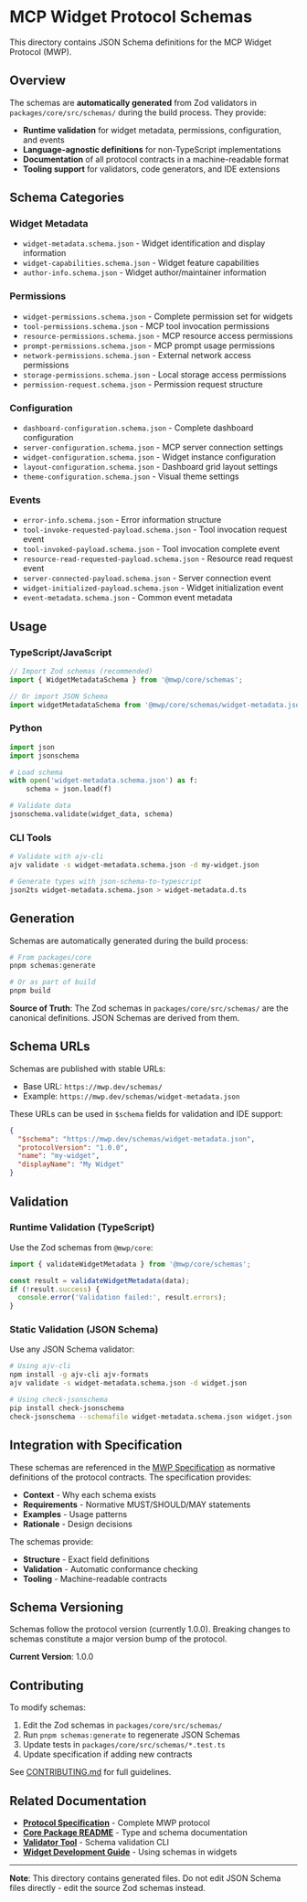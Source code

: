 # MCP Widget Protocol Schemas

This directory contains JSON Schema definitions for the MCP Widget Protocol (MWP).

## Overview

The schemas are **automatically generated** from Zod validators in `packages/core/src/schemas/` during the build process. They provide:

- **Runtime validation** for widget metadata, permissions, configuration, and events
- **Language-agnostic definitions** for non-TypeScript implementations
- **Documentation** of all protocol contracts in a machine-readable format
- **Tooling support** for validators, code generators, and IDE extensions

## Schema Categories

### Widget Metadata
- `widget-metadata.schema.json` - Widget identification and display information
- `widget-capabilities.schema.json` - Widget feature capabilities
- `author-info.schema.json` - Widget author/maintainer information

### Permissions
- `widget-permissions.schema.json` - Complete permission set for widgets
- `tool-permissions.schema.json` - MCP tool invocation permissions
- `resource-permissions.schema.json` - MCP resource access permissions
- `prompt-permissions.schema.json` - MCP prompt usage permissions
- `network-permissions.schema.json` - External network access permissions
- `storage-permissions.schema.json` - Local storage access permissions
- `permission-request.schema.json` - Permission request structure

### Configuration
- `dashboard-configuration.schema.json` - Complete dashboard configuration
- `server-configuration.schema.json` - MCP server connection settings
- `widget-configuration.schema.json` - Widget instance configuration
- `layout-configuration.schema.json` - Dashboard grid layout settings
- `theme-configuration.schema.json` - Visual theme settings

### Events
- `error-info.schema.json` - Error information structure
- `tool-invoke-requested-payload.schema.json` - Tool invocation request event
- `tool-invoked-payload.schema.json` - Tool invocation complete event
- `resource-read-requested-payload.schema.json` - Resource read request event
- `server-connected-payload.schema.json` - Server connection event
- `widget-initialized-payload.schema.json` - Widget initialization event
- `event-metadata.schema.json` - Common event metadata

## Usage

### TypeScript/JavaScript

```typescript
// Import Zod schemas (recommended)
import { WidgetMetadataSchema } from '@mwp/core/schemas';

// Or import JSON Schema
import widgetMetadataSchema from '@mwp/core/schemas/widget-metadata.json';
```

### Python

```python
import json
import jsonschema

# Load schema
with open('widget-metadata.schema.json') as f:
    schema = json.load(f)

# Validate data
jsonschema.validate(widget_data, schema)
```

### CLI Tools

```bash
# Validate with ajv-cli
ajv validate -s widget-metadata.schema.json -d my-widget.json

# Generate types with json-schema-to-typescript
json2ts widget-metadata.schema.json > widget-metadata.d.ts
```

## Generation

Schemas are automatically generated during the build process:

```bash
# From packages/core
pnpm schemas:generate

# Or as part of build
pnpm build
```

**Source of Truth**: The Zod schemas in `packages/core/src/schemas/` are the canonical definitions. JSON Schemas are derived from them.

## Schema URLs

Schemas are published with stable URLs:

- Base URL: `https://mwp.dev/schemas/`
- Example: `https://mwp.dev/schemas/widget-metadata.json`

These URLs can be used in `$schema` fields for validation and IDE support:

```json
{
  "$schema": "https://mwp.dev/schemas/widget-metadata.json",
  "protocolVersion": "1.0.0",
  "name": "my-widget",
  "displayName": "My Widget"
}
```

## Validation

### Runtime Validation (TypeScript)

Use the Zod schemas from `@mwp/core`:

```typescript
import { validateWidgetMetadata } from '@mwp/core/schemas';

const result = validateWidgetMetadata(data);
if (!result.success) {
  console.error('Validation failed:', result.errors);
}
```

### Static Validation (JSON Schema)

Use any JSON Schema validator:

```bash
# Using ajv-cli
npm install -g ajv-cli ajv-formats
ajv validate -s widget-metadata.schema.json -d widget.json

# Using check-jsonschema
pip install check-jsonschema
check-jsonschema --schemafile widget-metadata.schema.json widget.json
```

## Integration with Specification

These schemas are referenced in the [MWP Specification](../MWP.md) as normative definitions of the protocol contracts. The specification provides:

- **Context** - Why each schema exists
- **Requirements** - Normative MUST/SHOULD/MAY statements
- **Examples** - Usage patterns
- **Rationale** - Design decisions

The schemas provide:

- **Structure** - Exact field definitions
- **Validation** - Automatic conformance checking
- **Tooling** - Machine-readable contracts

## Schema Versioning

Schemas follow the protocol version (currently 1.0.0). Breaking changes to schemas constitute a major version bump of the protocol.

**Current Version**: 1.0.0

## Contributing

To modify schemas:

1. Edit the Zod schemas in `packages/core/src/schemas/`
2. Run `pnpm schemas:generate` to regenerate JSON Schemas
3. Update tests in `packages/core/src/schemas/*.test.ts`
4. Update specification if adding new contracts

See [CONTRIBUTING.md](../../CONTRIBUTING.md) for full guidelines.

## Related Documentation

- **[Protocol Specification](../MWP.md)** - Complete MWP protocol
- **[Core Package README](../../packages/core/README.md)** - Type and schema documentation
- **[Validator Tool](../../packages/tools/validator/README.md)** - Schema validation CLI
- **[Widget Development Guide](../../GETTING-STARTED.md)** - Using schemas in widgets

---

**Note**: This directory contains generated files. Do not edit JSON Schema files directly - edit the source Zod schemas instead.
